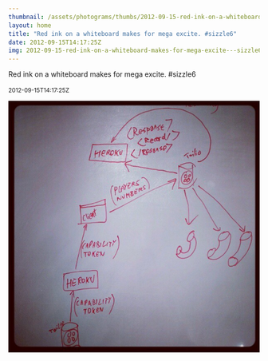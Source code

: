 ```yaml
---
thumbnail: /assets/photograms/thumbs/2012-09-15-red-ink-on-a-whiteboard-makes-for-mega-excite---sizzle6.jpg
layout: home
title: "Red ink on a whiteboard makes for mega excite. #sizzle6"
date: 2012-09-15T14:17:25Z
img: 2012-09-15-red-ink-on-a-whiteboard-makes-for-mega-excite---sizzle6.jpg
---
```


Red ink on a whiteboard makes for mega excite. #sizzle6

<small>2012-09-15T14:17:25Z</small>

![Red ink on a whiteboard makes for mega excite. #sizzle6](/assets/photograms/original/2012-09-15-red-ink-on-a-whiteboard-makes-for-mega-excite---sizzle6.jpg)
